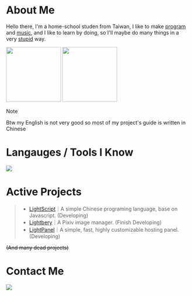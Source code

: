 # About Me

Hello there, I'm a home-school studen from Taiwan, I like to make [program](#active-projects) and [music](https://soundcloud.com/lmusic_tw), and I like to learn by doing, so I'll maybe do many things in a very [stupid](https://en.wikipedia.org/wiki/Stupidity) way.

<image src="https://github-readme-stats.vercel.app/api/top-langs/?username=lmantw&theme=dracula&layout=compact" height="150px"> <image src="https://github-readme-stats.vercel.app/api?username=lmantw&theme=dracula" height="150px">

> [!NOTE]
> Btw my English is not very good so most of my project's guide is written in Chinese

# Langauges / Tools I Know

<image src="https://skillicons.dev/icons?i=nodejs,js,html,css,docker">

# Active Projects

> * [LightScript](https://github.com/LmanTW/LightScript)｜A simple Chinese programing language, base on Javascript. (Developing)
> * [Lightbery](https://github.com/LmanTW/Lightbery)｜A Pixiv image manager. (Finish Developing)
> * [LightPanel](https://github.com/Light-Panel/LightPanel/tree/main)｜A simple, fast, highly customizable hosting panel. (Developing)

~~(And many dead projects)~~

# Contact Me

[<image src="https://discord-readme-badge.vercel.app/api?id=846951260694904843">]()
